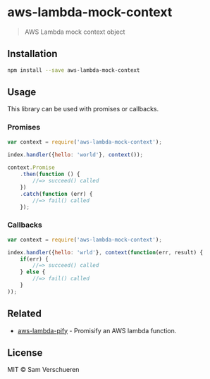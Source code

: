 # aws-lambda-mock-context

> AWS Lambda mock context object

## Installation

```bash
npm install --save aws-lambda-mock-context
```

## Usage

This library can be used with promises or callbacks.

### Promises

```js
var context = require('aws-lambda-mock-context');

index.handler({hello: 'world'}, context());
        
context.Promise
    .then(function () {
        //=> succeed() called
    })
    .catch(function (err) {
        //=> fail() called
    });
```

### Callbacks

```js
var context = require('aws-lambda-mock-context');

index.handler({hello: 'wrld'}, context(function(err, result) {
    if(err) {
        //=> succeed() called
    } else {
        //=> fail() called
    }
));
```

## Related

- [aws-lambda-pify](https://github.com/SamVerschueren/aws-lambda-pify) - Promisify an AWS lambda function.

## License

MIT © Sam Verschueren
